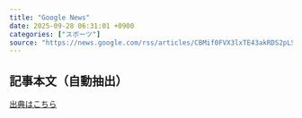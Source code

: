 ```yaml
---
title: "Google News"
date: 2025-09-28 06:31:01 +0900
categories: ["スポーツ"]
source: "https://news.google.com/rss/articles/CBMif0FVX3lxTE43akRDS2pLSkV5VGc3M01HSDlEek1oZy04aUFBUmY3UWtpc0xkeTJLR0w2QzdOSDVacFQ1OXBLQ2dOLVBLckJMQVZrT2lqd0lfZEdqQ1ZkTUU2d1BBZFFlVE9IZDRUdzFNcnJSN2RyTE8wOS02bzNwTmQwTXdiREk?oc=5"
---
```


## 記事本文（自動抽出）
<body class="y0K44d EA71Tc" id="readabilityBody"></body>

[出典はこちら](https://news.google.com/rss/articles/CBMif0FVX3lxTE43akRDS2pLSkV5VGc3M01HSDlEek1oZy04aUFBUmY3UWtpc0xkeTJLR0w2QzdOSDVacFQ1OXBLQ2dOLVBLckJMQVZrT2lqd0lfZEdqQ1ZkTUU2d1BBZFFlVE9IZDRUdzFNcnJSN2RyTE8wOS02bzNwTmQwTXdiREk?oc=5)
